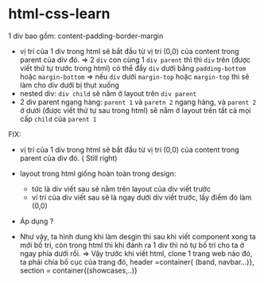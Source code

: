# html-css-learn

1 div bao gồm: content-padding-border-margin

+ vị trí của 1 div trong html sẽ bắt đầu từ vị trí (0,0) của content trong parent của div đó.
  => 2 `div` con cùng 1 `div parent` thì thì `div` trên (được viết thứ tự trước trong html) có thể đẩy `div` dưới bằng `padding-bottom` hoặc `margin-bottom`
  => nếu `div` dưới `margin-top` hoặc `margin-top` thì sẽ làm cho div dưới bị thụt xuống
+ nested div: `div child` sẽ nằm ở layout trên `div parent`
+ 2 div parent ngang hàng:
  `parent 1` và `paretn 2` ngang hàng, và `parent 2` ở dưới (được viết thứ tự sau trong html) sẽ nằm ở layout trên tất cả mọi cấp `child` của `parent 1`
 

FIX:

+ vị trí của 1 div trong html sẽ bắt đầu từ vị trí (0,0) của content trong parent của div đó. ( Still right)

+ layout trong html giống hoàn toàn trong design:
  + tức là div viết sau sẽ nằm trên layout của div viết trước
  + ví trí của div viết sau sẽ là ngay dưới div viết trước, lấy điểm đó làm (0,0)
  
* Áp dụng ?

+ Như vậy, ta hình dung khi làm desgin thì sau khi viết component xong ta mới bố trí, còn trong html thì khi đánh ra 1 div thì nó tự bố trí cho ta ở ngay phía dưới rồi. 
=> Vậy trước khi viết html, clone 1 trang web nào đó, ta phải chia bố cục của trang đó, header =container{ (band, navbar...)}, section = container{(showcases,..)}
